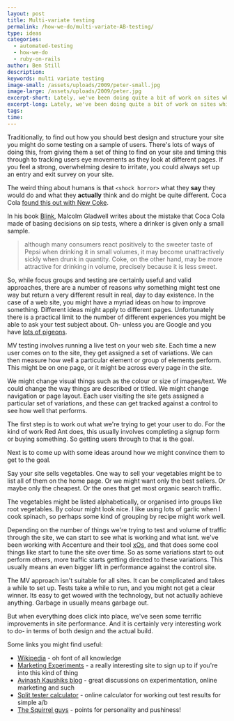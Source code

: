 ```yaml
---
layout: post
title: Multi-variate testing
permalink: /how-we-do/multi-variate-AB-testing/
type: ideas
categories:
  - automated-testing
  - how-we-do
  - ruby-on-rails
author: Ben Still
description:
keywords: multi variate testing
image-small: /assets/uploads/2009/peter-small.jpg
image-large: /assets/uploads/2009/peter.jpg
excerpt-short: Lately, we've been doing quite a bit of work on sites which involve multi-variate (MV) testing
excerpt-long: Lately, we've been doing quite a bit of work on sites which involve multi-variate (MV) testing. Its quite interesting, but hard to explain. In a nutshell, MV testing means testing lots of little changes or variations to a web site to see what works. Does bold orange type work better than small grey type? Should we show the price on this page or not at all?
tags:
time:
---
```


Traditionally, to find out how you should best design and structure your site you might do some testing on a sample of users. There's lots of ways of doing this, from giving them a set of thing to find on your site and timing this through to tracking users eye movements as they look at different pages. If you feel a strong, overwhelming desire to irritate, you could always set up an entry and exit survey on your site.

The weird thing about humans is that `<shock horror>` what they **say** they would do and what they **actually** think and do might be quite different. Coca Cola [found this out with New Coke](http://en.wikipedia.org/wiki/New_Coke).

In his book [Blink](http://en.wikipedia.org/wiki/Blink_(book)), Malcolm Gladwell writes about the mistake that Coca Cola made of basing decisions on sip tests, where a drinker is given only a small sample.

> although many consumers react positively to the sweeter taste of Pepsi when drinking it in small volumes, it may become unattractively sickly when drunk in quantity. Coke, on the other hand, may be more attractive for drinking in volume, precisely because it is less sweet.

So, while focus groups and testing are certainly useful and valid approaches, there are a number of reasons why something might test one way but return a very different result in real, day to day existence. In the case of a web site, you might have a myriad ideas on how to improve something. Different ideas might apply to different pages. Unfortunately there is a practical limit to the number of different experiences you might be able to ask your test subject about. Oh- unless you are Google and you have [lots of pigeons](http://www.google.com/technology/pigeonrank.html).

MV testing involves running a live test on your web site. Each time a new user comes on to the site, they get assigned a set of variations. We can then measure how well a particular element or group of elements perform. This might be on one page, or it might be across every page in the site.

We might change visual things such as the colour or size of images/text. We could change the way things are described or titled. We might change navigation or page layout. Each user visiting the site gets assigned a particular set of variations, and these can get tracked against a control to see how well that performs.

The first step is to work out what we're trying to get your user to do. For the kind of work Red Ant does, this usually involves completing a signup form or buying something. So getting users through to that is the goal.

Next is to come up with some ideas around how we might convince them to get to the goal.

Say your site sells vegetables. One way to sell your vegetables might be to list all of them on the home page. Or we might want only the best sellers. Or maybe only the cheapest. Or the ones that get most organic search traffic.

The vegetables might be listed alphabetically, or organised into groups like root vegetables. By colour might look nice. I like using lots of garlic when I cook spinach, so perhaps some kind of grouping by recipe might work well.

Depending on the number of things we're trying to test and volume of traffic through the site, we can start to see what is working and what isnt. we've been working with Accenture and their tool [xOs](http://www.accenture.com/Global/Consulting/Marketing_and_Sales_Effectiveness/memetrics), and that does some cool things like start to tune the site over time. So as some variations start to out perform others, more traffic starts getting directed to these variations. This usually means an even bigger lift in performance against the control site.

The MV approach isn't suitable for all sites. It can be complicated and takes a while to set up. Tests take a while to run, and you might not get a clear winner. Its easy to get wowed with the technology, but not actually achieve anything. Garbage in usually means garbage out.

But when everything does click into place, we've seen some terrific improvements in site performance. And it is certainly very interesting work to do- in terms of both design and the actual build.

Some links you might find useful:

- [Wikipedia](http://en.wikipedia.org/wiki/Multivariate_testing) - oh font of all knowledge
- [Marketing Experiments](http://www.marketingexperiments.com/improving-website-conversion/multivariable-testing.html) - a really interesting site to sign up to if you're into this kind of thing
- [Avinash Kaushiks blog](http://www.kaushik.net/avinash/2006/05/experimentation-and-testing-a-primer.html) - great discussions on experimentation, online marketing and such
- [Split tester calculator](http://www.splittester.com/) - online calculator for working out test results for simple a/b
- [The Squirrel guys](http://www.conversion-rate-experts.com/articles/101-google-website-optimizer-tips/) - points for personality and pushiness!
